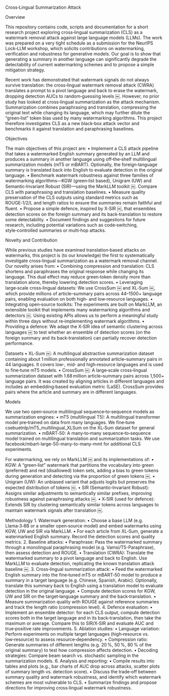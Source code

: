 Cross‑Lingual Summarization Attack

Overview

This repository contains code, scripts and documentation for a short research project exploring cross‑lingual summarization (CLS) as a watermark removal attack against large language models (LLMs).  The work was prepared on a very tight schedule as a submission for the NeurIPS Lock‑LLM workshop, which solicits contributions on watermarking, verification and robustness for generative models.  Our goal is to show that generating a summary in another language can significantly degrade the detectability of current watermarking schemes and to propose a simple mitigation strategy.

Recent work has demonstrated that watermark signals do not always survive translation: the cross‑lingual watermark removal attack (CWRA) translates a prompt to a pivot language and back to erase the watermark, dropping detection AUCs to random‑guessing levels ￼.  However, no prior study has looked at cross‑lingual summarization as the attack mechanism.  Summarization combines paraphrasing and translation, compressing the original text while changing its language, which may further dilute the “green‑list” token bias used by many watermarking algorithms.  This project therefore investigates CLS as a new black‑box attack vector and benchmarks it against translation and paraphrasing baselines.

Objectives

The main objectives of this project are:
	•	Implement a CLS attack pipeline that takes a watermarked English summary generated by an LLM and produces a summary in another language using off‑the‑shelf multilingual summarization models (mT5 or mBART).  Optionally, the foreign‑language summary is translated back into English to evaluate detection in the original language.
	•	Benchmark watermark robustness against three families of watermarking algorithms—KGW (green‑list based), Unigram (UW) and Semantic‑Invariant Robust (SIR)—using the MarkLLM toolkit ￼.  Compare CLS with paraphrasing and translation baselines.
	•	Measure quality preservation of the CLS outputs using standard metrics such as ROUGE‑1/2/L and length ratios to ensure the summaries remain faithful and fluent.
	•	Propose a simple defence, inspired by X‑SIR ￼, that ensembles detection scores on the foreign summary and its back‑translation to restore some detectability.
	•	Document findings and suggestions for future research, including potential variations such as code‑switching, style‑controlled summaries or multi‑hop attacks.

Novelty and Contribution

While previous studies have examined translation‑based attacks on watermarks, this project is (to our knowledge) the first to systematically investigate cross‑lingual summarization as a watermark removal channel.  Our novelty arises from:
	•	Combining compression and translation: CLS shortens and paraphrases the original response while changing its language.  This dual effect may reduce green‑token density more than translation alone, thereby lowering detection scores.
	•	Leveraging large‑scale cross‑lingual datasets: We use CrossSum ￼ and XL‑Sum ￼, which provide millions of article–summary pairs across 44–1500+ language pairs, enabling evaluation on both high‑ and low‑resource languages.
	•	Integrating open‑source toolkits: The experiments are built on MarkLLM, an extensible toolkit that implements many watermarking algorithms and detectors ￼.  Using existing APIs allows us to perform a meaningful study within three days without re‑implementing watermark algorithms.
	•	Providing a defence: We adapt the X‑SIR idea of semantic clustering across languages ￼ to test whether an ensemble of detection scores (on the foreign summary and its back‑translation) can partially recover detection performance.

Datasets
	•	XL‑Sum ￼: A multilingual abstractive summarization dataset containing about 1 million professionally annotated article–summary pairs in 44 languages.  It covers low‑, mid‑ and high‑resource languages and is used to fine‑tune mT5 models.
	•	CrossSum ￼: A large‑scale cross‑lingual summarization dataset with 1.68 million article–summary pairs across 1,500+ language pairs.  It was created by aligning articles in different languages and includes an embedding‑based evaluation metric (LaSE).  CrossSum provides pairs where the article and summary are in different languages.

Models

We use two open‑source multilingual sequence‑to‑sequence models as summarization engines:
	•	mT5 (multilingual T5): A multilingual transformer model pre‑trained on data from many languages.  We fine‑tune csebuetnlp/mT5_multilingual_XLSum on the XL‑Sum dataset for general summarization.
	•	mBART‑50: A many‑to‑many sequence‑to‑sequence model trained on multilingual translation and summarization tasks.  We use facebook/mbart-large-50-many-to-many-mmt for additional CLS experiments.

For watermarking, we rely on MarkLLM ￼ and its implementations of:
	•	KGW: A “green‑list” watermark that partitions the vocabulary into green (preferred) and red (disallowed) token sets, adding a bias to green tokens during generation and detecting via the proportion of green tokens ￼.
	•	Unigram (UW): An unbiased variant that adjusts logits but preserves the expected distribution of tokens ￼.
	•	SIR (Semantic‑Invariant Robust): Assigns similar adjustments to semantically similar prefixes, improving robustness against paraphrasing attacks ￼.
	•	X‑SIR (used for defence): Extends SIR by clustering semantically similar tokens across languages to maintain watermark signals after translation ￼.

Methodology
	1.	Watermark generation:
	•	Choose a base LLM (e.g. Llama‑3‑8B or a smaller open‑source model) and embed watermarks using KGW, UW and SIR via MarkLLM.
	•	For each article from XL‑Sum, generate a watermarked English summary.  Record the detection scores and quality metrics.
	2.	Baseline attacks:
	•	Paraphrase: Pass the watermarked summary through a monolingual paraphrasing model (e.g. Vamsi/T5-Paraphrase), then assess detection and ROUGE.
	•	Translation (CWRA): Translate the watermarked summary to a pivot language and back to English.  Use MarkLLM to evaluate detection, replicating the known translation attack baseline ￼.
	3.	Cross‑lingual summarization attack:
	•	Feed the watermarked English summary into the fine‑tuned mT5 or mBART‑50 model to produce a summary in a target language (e.g. Chinese, Spanish, Arabic).  Optionally, translate this summary back to English using a translation model to evaluate detection in the original language.
	•	Compute detection scores for KGW, UW and SIR on the target‑language summary and the back‑translation.
	•	Measure summarization quality with ROUGE against reference summaries and track the length ratio (compression level).
	4.	Defence evaluation:
	•	Implement an ensemble detector: for each CLS output, compute detection scores both in the target language and in its back‑translation, then take the maximum or average.  Compare this to SIR/X‑SIR and evaluate AUC and true‑positive rate improvements.
	5.	Ablation studies:
	•	Language variation: Perform experiments on multiple target languages (high‑resource vs. low‑resource) to assess resource‑dependency.
	•	Compression ratio: Generate summaries of different lengths (e.g. 20 %, 50 %, 80 % of the original summary) to test how compression affects detection.
	•	Decoding strategies: Compare beam search vs. stochastic sampling in the summarization models.
	6.	Analysis and reporting:
	•	Compile results into tables and plots (e.g., bar charts of AUC drop across attacks, scatter plots of summary length vs. detection score).
	•	Discuss the trade‑off between summary quality and watermark robustness, and identify which watermark schemes are most vulnerable to CLS.
	•	Summarize findings and propose directions for improving cross‑lingual watermark robustness.
